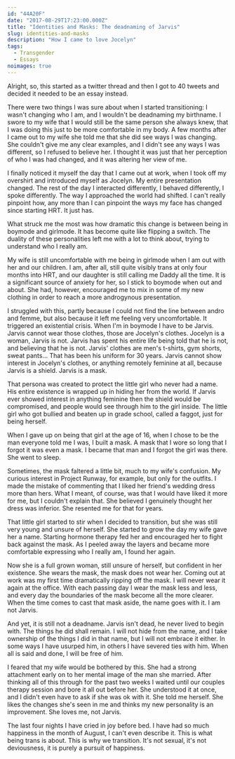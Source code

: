```yaml
---
id: "44A20F"
date: "2017-08-29T17:23:00.000Z"
title: "Identities and Masks: The deadnaming of Jarvis"
slug: identities-and-masks
description: "How I came to love Jocelyn"
tags:
  - Transgender
  - Essays
noimages: true
---
```


Alright, so, this started as a twitter thread and then I got to 40 tweets and decided it needed to be an essay instead.

There were two things I was sure about when I started transitioning: I wasn't changing who I am, and I wouldn't be deadnaming my birthname.
I swore to my wife that I would still be the same person she always knew, that I was doing this just to be more comfortable in my body.
A few months after I came out to my wife she told me that she did see ways I was changing. She couldn't give me any clear examples,
and I didn't see any ways I was different, so I refused to believe her. I thought it was just that her perception of who I was had changed,
and it was altering her view of me.

I finally noticed it myself the day that I came out at work, when I took off my overshirt and introduced myself as Jocelyn. My entire presentation changed.
The rest of the day I interacted differently, I behaved differently, I spoke differently. The way I approached the world had shifted.
I can't really pinpoint how, any more than I can pinpoint the ways my face has changed since starting HRT. It just has.

What struck me the most was how dramatic this change is between being in boymode and girlmode. It has become quite like flipping a switch.
The duality of these personalities left me with a lot to think about, trying to understand who I really am.

My wife is still uncomfortable with me being in girlmode when I am out with her and our children. I am, after all, still quite visibly trans at only four
months into HRT, and our daughter is still calling me Daddy all the time. It is a significant source of anxiety for her, so I stick to boymode when out and about.
She had, however, encouraged me to mix in some of my new clothing in order to reach a more androgynous presentation.

I struggled with this, partly because I could not find the line between andro and femme, but also because it left me feeling very uncomfortable.
It triggered an existential crisis. When I'm in boymode I have to be Jarvis. Jarvis cannot wear those clothes, those are Jocelyn's clothes.
Jocelyn is a woman, Jarvis is not.  Jarvis has spent his entire life being told that he is not, and believing that he is not.
Jarvis' clothes are men's t-shirts, gym shorts, sweat pants... That has been his uniform for 30 years.
Jarvis cannot show interest in Jocelyn's clothes, or anything remotely feminine at all, because Jarvis is a shield. Jarvis is a mask.

That persona was created to protect the little girl who never had a name. His entire existence is wrapped up in hiding her from the world.
If Jarvis ever showed interest in anything feminine then the shield would be compromised, and people would see through him to the girl inside.
The little girl who got bullied and beaten up in grade school, called a faggot, just for being herself.

When I gave up on being that girl at the age of 16, when I chose to be the man everyone told me I was, I built a mask.
A mask that I wore so long that I forgot it was even a mask. I became that man and I forgot the girl was there. She went to sleep.

Sometimes, the mask faltered a little bit, much to my wife's confusion. My curious interest in Project Runway, for example, but only for the outfits.
I made the mistake of commenting that I liked her friend's wedding dress more than hers. What I meant, of course, was that I would have liked it more for me,
but I couldn't explain that. She believed I genuinely thought her dress was inferior. She resented me for that for years.

That little girl started to stir when I decided to transition, but she was still very young and unsure of herself.
She started to grow the day my wife gave her a name. Starting hormone therapy fed her and encouraged her to fight back against the mask.
As I peeled away the layers and became more comfortable expressing who I really am, I found her again.

Now she is a full grown woman, still unsure of herself, but confident in her existence. She wears the mask, the mask does not wear her.
Coming out at work was my first time dramatically ripping off the mask. I will never wear it again at the office.
With each passing day I wear the mask less and less, and every day the boundaries of the mask become all the more clearer.
When the time comes to cast that mask aside, the name goes with it. I am not Jarvis.

And yet, it is still not a deadname. Jarvis isn't dead, he never lived to begin with. The things he did shall remain.
I will not hide from the name, and I take ownership of the things I did in that name, but I will not embrace it either.
In some ways I have usurped him, in others I have severed ties with him. When all is said and done, I will be free of him.

I feared that my wife would be bothered by this. She had a strong attachment early on to her mental image of the man she married.
After thinking all of this through for the past two weeks I waited until our couples therapy session and bore it all out before her.
She understood it at once, and I didn't even have to ask if she was ok with it. She told me herself.
She likes the changes she's seen in me and thinks my new personality is an improvement. She loves me, not Jarvis.

The last four nights I have cried in joy before bed. I have had so much happiness in the month of August, I can't even describe it.
This is what being trans is about. This is why we transition. It's not sexual, it's not deviousness, it is purely a pursuit of happiness.
